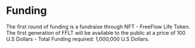 # Funding

The first round of funding is a fundraise through NFT - FreeFlow Life Token. The first generation of FFLT will be available to the public at a price of 100 U.S Dollars - Total Funding required: 1,000,000 U.S Dollars.